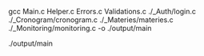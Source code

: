 gcc Main.c Helper.c Errors.c Validations.c ./_Auth/login.c ./_Cronogram/cronogram.c ./_Materies/materies.c ./_Monitoring/monitoring.c -o ./output/main

./output/main